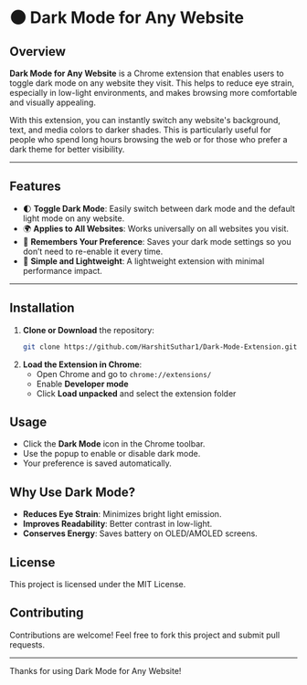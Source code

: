 # 🌑 Dark Mode for Any Website

## Overview
**Dark Mode for Any Website** is a Chrome extension that enables users to toggle dark mode on any website they visit. This helps to reduce eye strain, especially in low-light environments, and makes browsing more comfortable and visually appealing.

With this extension, you can instantly switch any website's background, text, and media colors to darker shades. This is particularly useful for people who spend long hours browsing the web or for those who prefer a dark theme for better visibility.

---

## Features
- 🌓 **Toggle Dark Mode**: Easily switch between dark mode and the default light mode on any website.
- 🌍 **Applies to All Websites**: Works universally on all websites you visit.
- 📑 **Remembers Your Preference**: Saves your dark mode settings so you don’t need to re-enable it every time.
- 🔧 **Simple and Lightweight**: A lightweight extension with minimal performance impact.

---
## Installation
1. **Clone or Download** the repository:
    ```bash
    git clone https://github.com/HarshitSuthar1/Dark-Mode-Extension.git
    ```
2. **Load the Extension in Chrome**:
    - Open Chrome and go to `chrome://extensions/`
    - Enable **Developer mode**
    - Click **Load unpacked** and select the extension folder

## Usage
- Click the **Dark Mode** icon in the Chrome toolbar.
- Use the popup to enable or disable dark mode.
- Your preference is saved automatically.

## Why Use Dark Mode?
- **Reduces Eye Strain**: Minimizes bright light emission.
- **Improves Readability**: Better contrast in low-light.
- **Conserves Energy**: Saves battery on OLED/AMOLED screens.

## License
This project is licensed under the MIT License.

## Contributing
Contributions are welcome! Feel free to fork this project and submit pull requests.

---

Thanks for using Dark Mode for Any Website!
